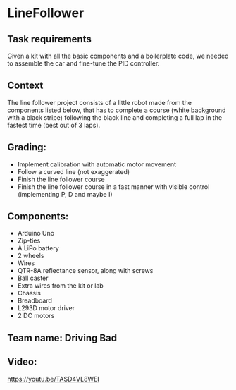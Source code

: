 # LineFollower

## Task requirements

Given a kit with all the basic components and a boilerplate code, we needed to assemble the car and fine-tune the PID controller.

## Context

The line follower project consists of a little robot made from the components listed below, that has to complete a course (white background with a black stripe) following the black line and completing a full lap in the fastest time (best out of 3 laps).

## Grading:

- Implement calibration with automatic motor movement
- Follow a curved line (not exaggerated)
- Finish the line follower course
- Finish the line follower course in a fast manner with visible control (implementing P, D and maybe I)

## Components:

- Arduino Uno
- Zip-ties
- A LiPo battery
- 2 wheels
- Wires
- QTR-8A reflectance sensor, along with screws
- Ball caster
- Extra wires from the kit or lab
- Chassis
- Breadboard
- L293D motor driver
- 2 DC motors

## Team name: Driving Bad

## Video:

https://youtu.be/TASD4VL8WEI
